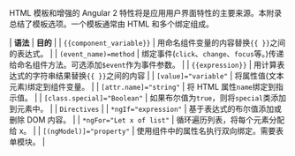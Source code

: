 HTML 模板和增强的 Angular 2 特性将是应用用户界面特性的主要来源。本附录总结了模板选项。一个模板通常由 HTML 和多个绑定组成。

| **语法** | **目的** |
| `{{component_variable}}` | 用命名组件变量的内容替换`{{ }}`之间的表达式。 |
| `(event_name)=method` | 绑定事件(`click`、`change`、`focus`等。)传递给命名组件方法。可选添加`$event`作为事件参数。 |
| `{{expression}}` | 用计算表达式的字符串结果替换`{{ }}`之间的内容 |
| `[value]="variable"` | 将属性值(文本元素)绑定到组件变量。 |
| `[attr.name]="string"` | 将 HTML 属性`name`绑定到指示值。 |
| `[class.special]="Boolean"` | 如果布尔值为`true`，则将`special`类添加到元素中。 |
| `Directives` |
| `*ngIf="expression"` | 基于表达式的布尔值添加或删除 DOM 内容。 |
| `*ngFor="Let x of list"` | 循环遍历列表，将每个元素分配给 x。 |
| `[(ngModel)]="property"` | 使用组件中的属性名执行双向绑定。需要表单模块。 |